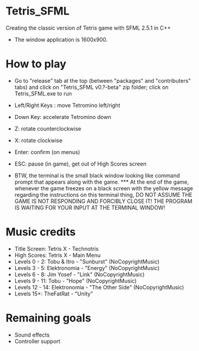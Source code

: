 # Tetris_SFML
Creating the classic version of Tetris game with SFML 2.5.1 in C++
- The window application is 1600x900.

# How to play
- Go to "release" tab at the top (between "packages" and "contributers" tabs) and click on "Tetris_SFML v0.?-beta" zip folder; click on Tetris_SFML.exe to run
- Left/Right Keys : move Tetromino left/right
- Down Key: accelerate Tetromino down
- Z: rotate counterclockwise
- X: rotate clockwise
- Enter: confirm (on menus)
- ESC: pause (in game), get out of High Scores screen

- BTW, the terminal is the small black window looking like command prompt that appears along with the game.
*** At the end of the game, whenever the game freezes on a black screen with the yellow message regarding the instructions on this terminal thing, DO NOT ASSUME THE GAME IS NOT RESPONDING AND FORCIBLY CLOSE IT! THE PROGRAM IS WAITING FOR YOUR INPUT AT THE TERMINAL WINDOW!

# Music credits
- Title Screen: Tetris X - Technotris
- High Scores: Tetris X - Main Menu
- Levels 0 - 2: Tobu & Itro - "Sunburst" (NoCopyrightMusic)
- Levels 3 - 5: Elektronomia - "Energy" (NoCopyrightMusic)
- Levels 6 - 8: Jim Yosef - "Link" (NoCopyrightMusic)
- Levels 9 - 11: Tobu - "Hope" (NoCopyrightMusic)
- Levels 12 - 14: Elektronomia - "The Other Side" (NoCopyrightMusic)
- Levels 15+: TheFatRat - "Unity"

# Remaining goals
- Sound effects
- Controller support

